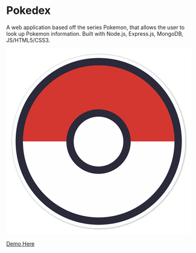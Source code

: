 # Pokedex
A web application based off the series Pokemon, that allows the user to look up Pokemon information. Built with Node.js, Express.js, MongoDB, JS/HTML5/CSS3. 

![alt text](https://github.com/VincentP05/MyPoked3x/blob/master/public/images/pokeball.png "Pokeball")

[Demo Here](https://vast-journey-53852.herokuapp.com/pokedex/home)

